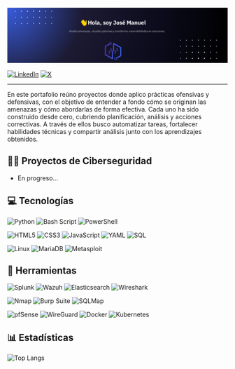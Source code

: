 
<p align="center">
  <a href="Banner-jm.png" target="_blank">
    <img src="Banner-jm.png" alt="Banner de JM" width="1000" />
  </a>
</p>

[![LinkedIn](https://img.shields.io/badge/linkedin-%230077B5.svg?style=for-the-badge&logo=linkedin&logoColor=white)](https://linkedin.com/in/https://www.linkedin.com/in/jose-rebolledo/) 
[![X](https://img.shields.io/badge/X-%23000000.svg?style=for-the-badge&logo=X&logoColor=white)](https://x.com/https://x.com/__JoseManuel_) 

---

En este portafolio reúno proyectos donde aplico prácticas ofensivas y defensivas, con el objetivo de entender a fondo cómo se originan las amenazas y cómo abordarlas de forma efectiva. Cada uno ha sido construido desde cero, cubriendo planificación, análisis y acciones correctivas. A través de ellos busco automatizar tareas, fortalecer habilidades técnicas y compartir análisis junto con los aprendizajes obtenidos.

## 👨‍💻 Proyectos de Ciberseguridad

- En progreso...



## 💻 Tecnologías

<!-- Lenguajes -->
![Python](https://img.shields.io/badge/python-3670A0?style=for-the-badge&logo=python&logoColor=ffdd54) 
![Bash Script](https://img.shields.io/badge/bash_script-%23121011.svg?style=for-the-badge&logo=gnu-bash&logoColor=white)
![PowerShell](https://img.shields.io/badge/PowerShell-%235391FE.svg?style=for-the-badge&logo=powershell&logoColor=white)

<!-- Páginas Web / configuración -->
![HTML5](https://img.shields.io/badge/html5-%23E34F26.svg?style=for-the-badge&logo=html5&logoColor=white)
![CSS3](https://img.shields.io/badge/CSS3-1572B6?style=for-the-badge&logo=css3&logoColor=white)
![JavaScript](https://img.shields.io/badge/javascript-%23323330.svg?style=for-the-badge&logo=javascript&logoColor=%23F7DF1E)
![YAML](https://img.shields.io/badge/yaml-%23ffffff.svg?style=for-the-badge&logo=yaml&logoColor=151515)
![SQL](https://img.shields.io/badge/SQL-003B57?style=for-the-badge&logo=postgresql&logoColor=white)

<!-- Sistemas Operativos / Plataformas -->
![Linux](https://img.shields.io/badge/Linux-FCC624?style=for-the-badge&logo=linux&logoColor=black)
![MariaDB](https://img.shields.io/badge/MariaDB-003545?style=for-the-badge&logo=mariadb&logoColor=white)
![Metasploit](https://img.shields.io/badge/Metasploit-000000?style=for-the-badge&logoColor=white)


## 🧰 Herramientas

<!-- Monitoreo y análisis -->
![Splunk](https://img.shields.io/badge/splunk-%2300000000.svg?style=flat&logo=splunk&logoColor=white)
![Wazuh](https://img.shields.io/badge/Wazuh-005476?style=for-the-badge&logoColor=white)
![Elasticsearch](https://img.shields.io/badge/elasticsearch-%230377CC.svg?style=for-the-badge&logo=elasticsearch&logoColor=white)
![Wireshark](https://img.shields.io/badge/Wireshark-1679A7?style=for-the-badge&logo=wireshark&logoColor=white)

<!-- Pentesting y escaneo -->
![Nmap](https://img.shields.io/badge/Nmap-5e5e5e?style=for-the-badge&logo=data:image/svg+xml;base64,...)
![Burp Suite](https://img.shields.io/badge/Burp%20Suite-orange?style=for-the-badge&logoColor=white)
![SQLMap](https://img.shields.io/badge/SQLMap-b31b1b?style=for-the-badge&logoColor=white)

<!-- Infraestructura y redes -->
![pfSense](https://img.shields.io/badge/pfSense-394A58?style=for-the-badge)
![WireGuard](https://img.shields.io/badge/wireguard-%2388171A.svg?style=flat&logo=wireguard&logoColor=white)
![Docker](https://img.shields.io/badge/docker-%230db7ed.svg?style=flat&logo=docker&logoColor=white)
![Kubernetes](https://img.shields.io/badge/kubernetes-%23326ce5.svg?style=flat&logo=kubernetes&logoColor=white)

## 📊 Estadísticas

![Top Langs](https://github-readme-stats.vercel.app/api/top-langs/?username=joseManuel-sec&layout=compact&theme=dark)
